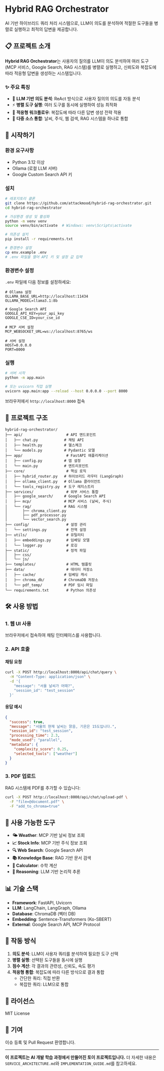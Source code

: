 # Hybrid RAG Orchestrator

AI 기반 하이브리드 쿼리 처리 시스템으로, LLM이 의도를 분석하여 적절한 도구들을 병렬로 실행하고 최적의 답변을 제공합니다.

## 📋 프로젝트 소개

**Hybrid RAG Orchestrator**는 사용자의 질의를 LLM이 의도 분석하여 여러 도구(MCP 서비스, Google Search, RAG 시스템)를 병렬로 실행하고, 신뢰도와 복잡도에 따라 적응형 답변을 생성하는 시스템입니다.

### ✨ 주요 특징

- 🧠 **LLM 기반 의도 분석**: ReAct 방식으로 사용자 질의의 의도를 자동 분석
- ⚡ **병렬 도구 실행**: 여러 도구를 동시에 실행하여 성능 최적화
- 🔄 **적응형 워크플로우**: 복잡도에 따라 다른 답변 생성 전략 적용
- 🔗 **다중 소스 통합**: 날씨, 주식, 웹 검색, RAG 시스템을 하나로 통합

## 🚀 시작하기

### 환경 요구사항

- Python 3.12 이상
- Ollama (로컬 LLM 서버)
- Google Custom Search API 키

### 설치

```bash
# 레포지토리 클론
git clone https://github.com/attackmood/hybrid-rag-orchestrator.git
cd hybrid-rag-orchestrator

# 가상환경 생성 및 활성화
python -m venv venv
source venv/bin/activate  # Windows: venv\Scripts\activate

# 의존성 설치
pip install -r requirements.txt

# 환경변수 설정
cp env.example .env
# .env 파일을 열어 API 키 및 설정 값 입력
```

### 환경변수 설정

`.env` 파일에 다음 정보를 설정하세요:

```env
# Ollama 설정
OLLAMA_BASE_URL=http://localhost:11434
OLLAMA_MODEL=llama3.1:8b

# Google Search API
GOOGLE_API_KEY=your_api_key
GOOGLE_CSE_ID=your_cse_id

# MCP 서버 설정
MCP_WEBSOCKET_URL=ws://localhost:8765/ws

# 서버 설정
HOST=0.0.0.0
PORT=8000
```

### 실행

```bash
# 서버 시작
python -m app.main

# 또는 uvicorn 직접 실행
uvicorn app.main:app --reload --host 0.0.0.0 --port 8000
```

브라우저에서 `http://localhost:8000` 접속

## 📁 프로젝트 구조

```
hybrid-rag-orchestrator/
├── api/                    # API 엔드포인트
│   ├── chat.py            # 채팅 API
│   ├── health.py          # 헬스체크
│   └── models.py          # Pydantic 모델
├── app/                    # FastAPI 애플리케이션
│   ├── config.py          # 앱 설정
│   └── main.py            # 엔트리포인트
├── core/                   # 핵심 로직
│   ├── hybrid_router.py   # 하이브리드 라우터 (LangGraph)
│   ├── ollama_client.py   # Ollama 클라이언트
│   └── tools_registry.py  # 도구 레지스트리
├── services/               # 외부 서비스 통합
│   ├── google_search/     # Google Search API
│   ├── mcp/               # MCP 서비스 (날씨, 주식)
│   └── rag/               # RAG 시스템
│       ├── chroma_client.py
│       ├── pdf_processor.py
│       └── vector_search.py
├── config/                 # 설정 관리
│   └── settings.py         # 전역 설정
├── utils/                  # 유틸리티
│   ├── embeddings.py       # 임베딩 모델
│   └── logger.py           # 로깅
├── static/                 # 정적 파일
│   ├── css/
│   └── js/
├── templates/              # HTML 템플릿
├── data/                   # 데이터 저장소
│   ├── cache/             # 임베딩 캐시
│   ├── chroma_db/         # ChromaDB 저장소
│   └── pdf_temp/          # PDF 임시 파일
└── requirements.txt        # Python 의존성
```

## 🛠️ 사용 방법

### 1. 웹 UI 사용

브라우저에서 접속하여 채팅 인터페이스를 사용합니다.

### 2. API 호출

#### 채팅 요청

```bash
curl -X POST http://localhost:8000/api/chat/query \
  -H "Content-Type: application/json" \
  -d '{
    "message": "서울 날씨가 어때?",
    "session_id": "test_session"
  }'
```

#### 응답 예시

```json
{
  "success": true,
  "message": "서울의 현재 날씨는 맑음, 기온은 15도입니다.",
  "session_id": "test_session",
  "processing_time": 2.3,
  "mode_used": "parallel",
  "metadata": {
    "complexity_score": 0.25,
    "selected_tools": ["weather"]
  }
}
```

### 3. PDF 업로드

RAG 시스템에 PDF를 추가할 수 있습니다:

```bash
curl -X POST http://localhost:8000/api/chat/upload-pdf \
  -F "file=@document.pdf" \
  -F "add_to_chroma=true"
```

## 🔧 사용 가능한 도구

- **🌤️ Weather**: MCP 기반 날씨 정보 조회
- **📈 Stock Info**: MCP 기반 주식 정보 조회
- **🔍 Web Search**: Google Search API
- **📚 Knowledge Base**: RAG 기반 문서 검색
- **🧮 Calculator**: 수학 계산
- **🤔 Reasoning**: LLM 기반 논리적 추론

## 📊 기술 스택

- **Framework**: FastAPI, Uvicorn
- **LLM**: LangChain, LangGraph, Ollama
- **Database**: ChromaDB (벡터 DB)
- **Embedding**: Sentence-Transformers (Ko-SBERT)
- **External**: Google Search API, MCP Protocol

## 🎯 작동 방식

1. **의도 분석**: LLM이 사용자 쿼리를 분석하여 필요한 도구 선택
2. **병렬 실행**: 선택된 도구들을 동시에 실행
3. **점수 계산**: 각 결과의 관련성, 신뢰도, 속도 평가
4. **적응형 통합**: 복잡도에 따라 다른 방식으로 결과 통합
   - 간단한 쿼리: 직접 반환
   - 복잡한 쿼리: LLM으로 통합

## 📝 라이선스

MIT License

## 🤝 기여

이슈 등록 및 Pull Request 환영합니다.

---

**이 프로젝트는 AI 개발 학습 과정에서 만들어진 토이 프로젝트입니다.** 
더 자세한 내용은 `SERVICE_ARCHITECTURE.md`와 `IMPLEMENTATION_GUIDE.md`를 참고하세요.
